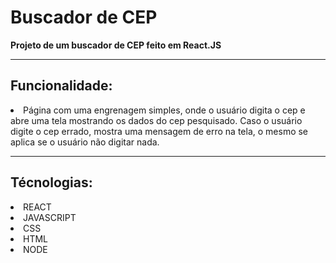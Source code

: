 <h1>Buscador de CEP</h1>
<p> <b>Projeto de um buscador de CEP feito em React.JS</b></p>
<hr>

<h2>Funcionalidade:</h2>

<li> Página com uma engrenagem simples, onde o usuário digita o cep e abre uma tela mostrando os dados do cep pesquisado.
Caso o usuário digite o cep errado, mostra uma mensagem de erro na tela, o mesmo se aplica se o usuário não digitar nada.

</li>

<hr>

<h2>Técnologias:</h2>

<li>REACT</li>

<li>JAVASCRIPT</li>

<li>CSS</li>

<li>HTML</li>

<li>NODE</li>
